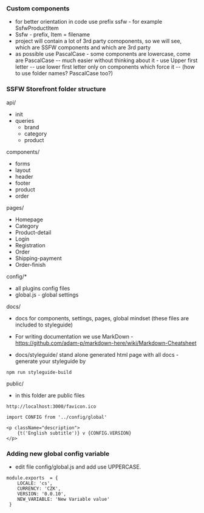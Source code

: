 ### Custom components
- for better orientation in code use prefix ssfw - for example SsfwProductItem
- Ssfw - prefix, Item = filename
- project will contain a lot of 3rd party comoponents, so we will see, which are SSFW components and which are 3rd party
- as possible use PascalCase - some components are lowercase, come are PascalCase 
-- much easier without thinking about it - use Upper first letter 
-- use lower first letter only on components which force it
-- (how to use folder names? PascalCase too?)

### SSFW Storefront folder structure

api/
- init 
- queries
  - brand
  - category
  - product

components/
- forms
- layout
- header
- footer
- product
- order

pages/
- Homepage
- Category
- Product-detail
- Login
- Registration
- Order
- Shipping-payment
- Order-finish

config/* 
- all plugins config files
- global.js - global settings 

docs/ 
- docs for components, settings, pages, global mindset (these files are included to styleguide)
- For writing documentation we use MarkDown - https://github.com/adam-p/markdown-here/wiki/Markdown-Cheatsheet

- docs/styleguide/ stand alone generated html page with all docs - generate your styleguide by 
```plain
npm run styleguide-build
```

public/
 - in this folder are public files 

```plain
http://localhost:3000/favicon.ico
```

```plain
import CONFIG from '../config/global'

<p className="description">
    {t('English subtitle')} v {CONFIG.VERSION}
</p>

```

### Adding new global config variable 
- edit file config/global.js and add use UPPERCASE.

```plain
module.exports  = {
    LOCALE: 'cs',
    CURRENCY: 'CZK',
    VERSION: '0.0.10',
    NEW_VARIABLE: 'New Variable value'
 }
 ```


